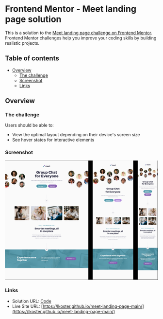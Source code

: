 # Frontend Mentor - Meet landing page solution

This is a solution to the [Meet landing page challenge on Frontend Mentor](https://www.frontendmentor.io/challenges/meet-landing-page-rbTDS6OUR). Frontend Mentor challenges help you improve your coding skills by building realistic projects.

## Table of contents

- [Overview](#overview)
  - [The challenge](#the-challenge)
  - [Screenshot](#screenshot)
  - [Links](#links)

## Overview

### The challenge

Users should be able to:

- View the optimal layout depending on their device's screen size
- See hover states for interactive elements

### Screenshot

![](./screenshots/final_project_screenshot.png)

### Links

- Solution URL: [Code](https://github.com/lkoster/meet-landing-page-main)
- Live Site URL: [https://lkoster.github.io/meet-landing-page-main/](https://lkoster.github.io/meet-landing-page-main/)
